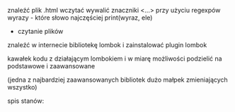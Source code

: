 znaleźć plik .html
wczytać wywalić znaczniki <...> przy użyciu regexpów
wyrazy - które słowo najczęściej
print(wyraz, ele)


- czytanie plików

znaleźć w internecie bibliotekę lombok i zainstalować plugin lombok

kawałek kodu z działającym lombokiem i w miarę możliwości podzielić na podstawowe i zaawansowane

(jedna z najbardziej zaawansowanych bibliotek dużo małpek zmieniających wszystko)

spis stanów:

